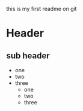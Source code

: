 this is my first readme on git 
# Header 
## sub header 
- one 
- two 
- three 
	- one 
	- two 
	- three 
